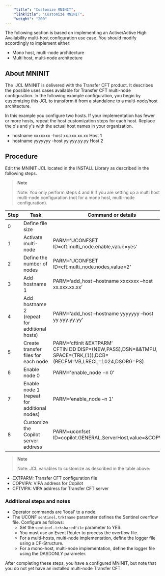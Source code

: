 ```yaml
---
    "title": "Customize MNINIT",
    "linkTitle": "Customize MNINIT",
    "weight": "200"
---
```

The following section is based on implementing an Active/Active High Availability multi-host configuration use case. You should modify accordingly to implement either:

- Mono host, multi-node architecture
- Multi host, multi-node architecture

About MNINIT
------------

The  JCL MNINIT is delivered with the Transfer CFT product. It describes the possible uses cases available for Transfer CFT multi-node configuration. In the following example configuration, you begin by customizing this JCL to transform it from a standalone to a multi-node/host architecture.

In this example you configure two hosts. If your implementation has fewer or more hosts, repeat the host customization steps for each host. Replace the x's and y's with the actual host names in your organization.

- hostname xxxxxxx -host xx.xxx.xx.xx Host 1
- hostname yyyyyyy -host yy.yyy.yy.yy Host 2

Procedure
---------

Edit the MNINIT JCL located in the INSTALL Library as described in the following steps.

> **Note**
>
> Note: You only perform steps 4 and 8 if you are setting up a multi host multi-node configuration (not for a mono host, multi-node configuration).


| Step  | Task  | Command or details  |
| --- | --- | --- |
| 0  | Define file size  |   |
| 1  | Activate multi-node  | PARM=’UCONFSET ID=cft.multi_node.enable,value=yes’  |
| 2  | Define the number of nodes | PARM=’UCONFSET ID=cft.multi_node.nodes,value=2’  |
| 3  | Add hostname 1  | PARM=’add_host –hostname xxxxxxx –host xx.xxx.xx.xx’  |
| 4  | Add hostname 2<br/> (repeat for additional hosts) | PARM=’add_host –hostname yyyyyyy –host yy.yyy.yy.yy’  |
| 5  | Create transfer files for each node | PARM=’cftinit &amp;EXTPARM’<br/> CFTIN DD DISP=(NEW,PASS),DSN=&amp;&amp;TMPU,<br/> SPACE=(TRK,(1)),DCB=(RECFM=VB,LRECL=1024,DSORG=PS) |
| 6  | Enable node 0  | PARM='enable_node -n 0'  |
| 7  | Enable node 1 (repeat for additional nodes) | PARM=’enable_node –n 1’  |
| 8  | Customize the Copilot server address | PARM=uconfset<br/> ID=copilot.GENERAL.ServerHost,value=&amp;COPVIPA' |


> **Note**
>
> Note: JCL variables to customize as described in the table above:

- EXTPARM: Transfer CFT configuration file
- COPVIPA: VIPA address for Copilot
- CFTVIPA: VIPA address for Transfer CFT server

### Additional steps and notes

- Operator commands are 'local' to a node.
- The UCONF `sentinel.trktname` parameter defines the Sentinel overflow file. Configure as follows:
    -   Set the `sentinel.trksharedfile` parameter to YES.
    -   You must use an Event Router to process the overflow file.
    -   For a multi-hosts, multi-node implementation, define the logger file using a CF-Structure.
    -   For a mono-host, multi-node implementation, define the logger file using the DASDONLY parameter.

After completing these steps, you have a configured MNINIT, but note that you do not yet have an installed multi-node Transfer CFT.
